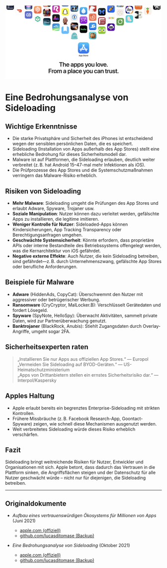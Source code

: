 ![Banner](../assets/banner.png)  

# Eine Bedrohungsanalyse von Sideloading  

## Wichtige Erkenntnisse  

- Die starke Privatsphäre und Sicherheit des iPhones ist entscheidend wegen der sensiblen persönlichen Daten, die es speichert.  
- Sideloading (Installation von Apps außerhalb des App Stores) stellt eine erhebliche Bedrohung für dieses Sicherheitsmodell dar.  
- Malware ist auf Plattformen, die Sideloading erlauben, deutlich weiter verbreitet (z. B. hat Android 15–47-mal mehr Infektionen als iOS).  
- Die Prüfprozesse des App Stores und die Systemschutzmaßnahmen verringern das Malware-Risiko erheblich.  

## Risiken von Sideloading  

- **Mehr Malware**: Sideloading umgeht die Prüfungen des App Stores und erlaubt Adware, Spyware, Trojaner usw.  
- **Soziale Manipulation**: Nutzer können dazu verleitet werden, gefälschte Apps zu installieren, die legitime imitieren.  
- **Weniger Kontrolle für Nutzer**: Sideloaded-Apps können Kindersicherungen, App Tracking Transparency oder Berechtigungsanfragen umgehen.  
- **Geschwächte Systemsicherheit**: Könnte erfordern, dass proprietäre APIs oder interne Bestandteile des Betriebssystems offengelegt werden, was die Kernarchitektur von iOS gefährdet.  
- **Negative externe Effekte**: Auch Nutzer, die kein Sideloading betreiben, sind gefährdet—z. B. durch Unternehmenszwang, gefälschte App Stores oder berufliche Anforderungen.  

## Beispiele für Malware  

- **Adware** (HiddenAds, CopyCat): Überschwemmt den Nutzer mit aggressiver oder betrügerischer Werbung.  
- **Ransomware** (CryCryptor, MalLocker.B): Verschlüsselt Gerätedaten und fordert Lösegeld.  
- **Spyware** (SpyNote, HelloSpy): Überwacht Aktivitäten, sammelt private Daten, wird zur Partnerüberwachung genutzt.  
- **Banktrojaner** (BlackRock, Anubis): Stiehlt Zugangsdaten durch Overlay-Angriffe, umgeht sogar 2FA.  

## Sicherheitsexperten raten  

> „Installieren Sie nur Apps aus offiziellen App Stores.“ — Europol  
> „Vermeiden Sie Sideloading auf BYOD-Geräten.“ — US-Heimatschutzministerium  
> „Apps von Drittanbietern stellen ein ernstes Sicherheitsrisiko dar.“ — Interpol/Kaspersky  

## Apples Haltung  

- Apple erlaubt bereits ein begrenztes Enterprise-Sideloading mit strikten Kontrollen.  
- Frühere Missbräuche (z. B. Facebook Research-App, Goontact-Spyware) zeigen, wie schnell diese Mechanismen ausgenutzt werden.  
- Weit verbreitetes Sideloading würde dieses Risiko erheblich verschärfen.  

## Fazit  

Sideloading bringt weitreichende Risiken für Nutzer, Entwickler und Organisationen mit sich. Apple betont, dass dadurch das Vertrauen in die Plattform sinken, die Angriffsflächen steigen und der Datenschutz für alle Nutzer geschwächt würde – nicht nur für diejenigen, die Sideloading betreiben.  

---  

## Originaldokumente  

- *Aufbau eines vertrauenswürdigen Ökosystems für Millionen von Apps* (Juni 2021)  
  -  [apple.com (offiziell)](https://www.apple.com/privacy/docs/Building_a_Trusted_Ecosystem_for_Millions_of_Apps.pdf)  
  -  [github.com/lucasditomase (Backup)](https://github.com/lucasditomase/app-restrictions/blob/main/summary.pdf)  

- *Eine Bedrohungsanalyse von Sideloading* (Oktober 2021)  
  -  [apple.com (offiziell)](https://www.apple.com/privacy/docs/Building_a_Trusted_Ecosystem_for_Millions_of_Apps_A_Threat_Analysis_of_Sideloading.pdf)  
  -  [github.com/lucasditomase (Backup)](https://github.com/lucasditomase/app-restrictions/blob/main/threat-analysis.pdf)  
